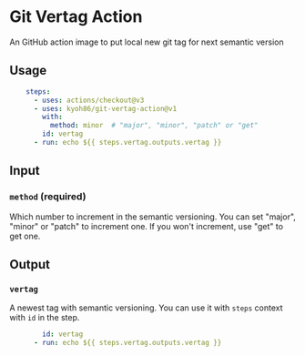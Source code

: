 # Git Vertag Action

An GitHub action image to put local new git tag for next semantic version

## Usage

```yaml
    steps:
      - uses: actions/checkout@v3
      - uses: kyoh86/git-vertag-action@v1
        with:
          method: minor  # "major", "minor", "patch" or "get"
        id: vertag
      - run: echo ${{ steps.vertag.outputs.vertag }}
```

## Input

### `method` (required)

Which number to increment in the semantic versioning.
You can set "major", "minor" or "patch" to increment one.
If you won't increment, use "get" to get one.

## Output

### `vertag`

A newest tag with semantic versioning.
You can use it with `steps` context with `id` in the step.

```yaml
        id: vertag
      - run: echo ${{ steps.vertag.outputs.vertag }}
```
